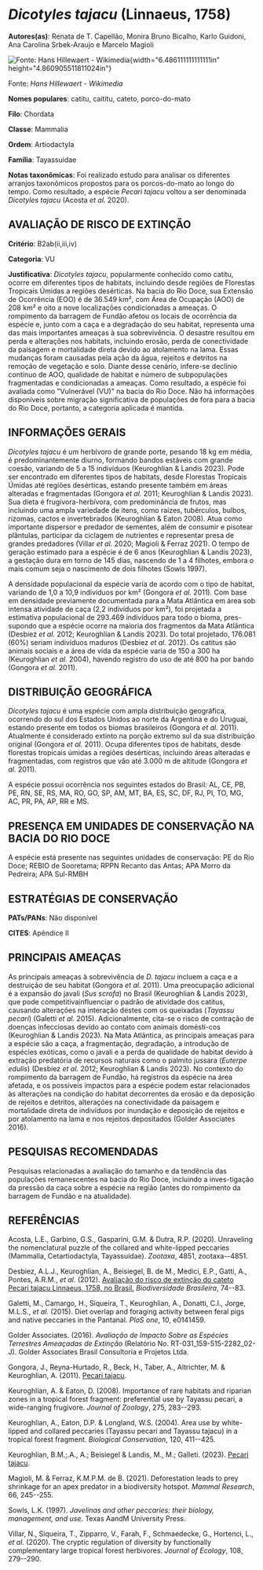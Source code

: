 # *Dicotyles tajacu* (Linnaeus, 1758)

**Autores(as)**: Renata de T. Capellão, Monira Bruno Bicalho, Karlo Guidoni, Ana Carolina Srbek-Araujo e Marcelo Magioli

![Fonte: Hans Hillewaert - Wikimedia](media/rId20.jpg){width="6.486111111111111in" height="4.860905511811024in"}

Fonte: *Hans Hillewaert - Wikimedia*

**Nomes populares**: catitu, caititu, cateto, porco-do-mato

**Filo**: Chordata

**Classe**: Mammalia

**Ordem**: Artiodactyla

**Família**: Tayassuidae

**Notas taxonômicas**: Foi realizado estudo para analisar os diferentes arranjos taxonômicos propostos para os porcos-do-mato ao longo do tempo.  Como resultado, a espécie *Pecari tajacu* voltou a ser denominada *Dicotyles tajacu* (Acosta *et al.* 2020).

## AVALIAÇÃO DE RISCO DE EXTINÇÃO

**Critério**: B2ab(ii,iii,iv)

**Categoria**: VU

**Justificativa**: *Dicotyles tajacu*, popularmente conhecido como catitu, ocorre em diferentes tipos de habitats, incluindo desde regiões de Florestas Tropicais Úmidas a regiões desérticas. Na bacia do Rio Doce, sua Extensão de Ocorrência (EOO) é de 36.549 km², com Área de Ocupação (AOO) de 208 km² e oito a nove localizações condicionadas a ameaças. O rompimento da barragem de Fundão afetou os locais de ocorrência da espécie e, junto com a caça e a degradação do seu habitat, representa uma das mais importantes ameaças à sua sobrevivência. O desastre resultou em perda e alterações nos habitats, incluindo erosão, perda de conectividade da paisagem e mortalidade direta devido ao atolamento na lama. Essas mudanças foram causadas pela ação da água, rejeitos e detritos na remoção de vegetação e solo. Diante desse cenário, infere-se declínio contínuo de AOO, qualidade de habitat e número de subpopulações fragmentadas e condicionadas a ameaças. Como
resultado, a espécie foi avaliada como "Vulnerável (VU)" na bacia do Rio Doce. Não há informações disponíveis sobre migração significativa de populações de fora para a bacia do Rio Doce, portanto, a categoria aplicada é mantida.

## INFORMAÇÕES GERAIS

*Dicotyles tajacu* é um herbívoro de grande porte, pesando 18 kg em média, é predominantemente diurno, formando bandos estáveis com grande coesão, variando de 5 a 15 indivíduos (Keuroghlian & Landis 2023). Pode ser encontrado em diferentes tipos de habitats, desde Florestas Tropicais Úmidas até regiões desérticas, estando presente também em áreas alteradas e fragmentadas (Gongora *et al.* 2011; Keuroghlian & Landis 2023). Sua dieta é frugívora-herbívora, com predominância de frutos, mas incluindo uma ampla variedade de itens, como raízes, tubérculos, bulbos, rizomas, cactos e invertebrados (Keuroghlian & Eaton 2008). Atua como importante dispersor e predador de sementes, além de consumir e pisotear plântulas, participar da ciclagem de nutrientes e representar presa de grandes predadores (Villar *et al.* 2020; Magioli & Ferraz 2021). O tempo de geração estimado para a espécie é de 6 anos (Keuroghlian & Landis 2023), a gestação dura em torno de 145 dias,
nascendo de 1 a 4 filhotes, embora o mais comum seja o nascimento de dois filhotes (Sowls 1997).

A densidade populacional da espécie varia de acordo com o tipo de habitat, variando de 1,0 a 10,9 indivíduos por km² (Gongora *et al.* 2011). Com base em densidade previamente documentada para a Mata Atlântica em área sob intensa atividade de caça (2,2 indivíduos por km²), foi projetada a estimativa populacional de 293.469 indivíduos para todo o bioma, pres-supondo que a espécie ocorre na maioria dos fragmentos da Mata Atlântica (Desbiez *et al.* 2012; Keuroghlian & Landis 2023). Do total projetado, 176.081 (60%) seriam indivíduos maduros (Desbiez *et al.* 2012). Os catitus são animais sociais e a área de vida da espécie varia de 150 a 300 ha (Keuroghlian *et al.* 2004), havendo registro do uso de até 800 ha por bando (Gongora *et al.* 2011).

## DISTRIBUIÇÃO GEOGRÁFICA

*Dicotyles tajacu* é uma espécie com ampla distribuição geográfica, ocorrendo do sul dos Estados Unidos ao norte da Argentina e do Uruguai, estando presente em todos os biomas brasileiros (Gongora *et al.* 2011).  Atualmente é considerado extinto na porção extremo sul da sua distribuição original (Gongora *et al.* 2011). Ocupa diferentes tipos de habitats, desde florestas tropicais úmidas a regiões desérticas, incluindo áreas alteradas e fragmentadas, com registros que vão até 3.000 m de altitude (Gongora *et al.* 2011).

A espécie possui ocorrência nos seguintes estados do Brasil: AL, CE, PB, PE, RN, SE, RS, MA, RO, GO, SP, AM, MT, BA, ES, SC, DF, RJ, PI, TO, MG, AC, PR, PA, AP, RR e MS.

## PRESENÇA EM UNIDADES DE CONSERVAÇÃO NA BACIA DO RIO DOCE

A espécie está presente nas seguintes unidades de conservação: PE do Rio Doce; REBIO de Sooretama; RPPN Recanto das Antas; APA Morro da Pedreira; APA Sul-RMBH

## ESTRATÉGIAS DE CONSERVAÇÃO

**PATs/PANs**: Não disponível

**CITES**: Apêndice II

## PRINCIPAIS AMEAÇAS

As principais ameaças à sobrevivência de *D. tajacu* incluem a caça e a destruição de seu habitat (Gongora *et al.* 2011). Uma preocupação adicional é a expansão do javali (*Sus scrofa*) no Brasil (Keuroghlian & Landis 2023), que pode competitivainfluenciar o padrão de atividade dos catitus, causando alterações na interação destes com os queixadas (*Tayassu pecari*) (Galetti *et al.* 2015). Adicionalmente, cita-se o risco de contração de doenças infecciosas devido ao contato com animais domésti-cos (Keuroghlian & Landis 2023). Na Mata Atlântica, as principais ameaças para a espécie são a caça, a fragmentação, degradação, a introdução de espécies exóticas, como o javali e a perda de qualidade de habitat devido à extração predatória de recursos naturais como o palmito jussara (*Euterpe edulis*) (Desbiez *et al.* 2012; Keuroghlian & Landis 2023). No contexto do rompimento da barragem de Fundão, há registros da espécie na área afetada, e os
possíveis impactos para a espécie podem estar relacionados às alterações na condição do habitat decorrentes da erosão e da deposição de rejeitos e detritos, alterações na conectividade da paisagem e mortalidade direta de indivíduos por inundação e deposição de rejeitos e por atolamento na lama e nos rejeitos depositados (Golder Associates 2016).

## PESQUISAS RECOMENDADAS

Pesquisas relacionadas a avaliação do tamanho e da tendência das populações remanescentes na bacia do Rio Doce, incluindo a inves-tigação da pressão da caça sobre a espécie na região (antes do rompimento da barragem de Fundão e na atualidade).

## REFERÊNCIAS

Acosta, L.E., Garbino, G.S., Gasparini, G.M. & Dutra, R.P. (2020).  Unraveling the nomenclatural puzzle of the collared and white-lipped peccaries (Mammalia, Cetartiodactyla, Tayassuidae). *Zootaxa*, 4851, zootaxa--4851.

Desbiez, A.L.J., Keuroghlian, A., Beisiegel, B. de M., Medici, E.P., Gatti, A., Pontes, A.R.M., *et al.* (2012). [Avaliação do risco de extinção do cateto Pecari tajacu Linnaeus, 1758, no Brasil.](http://www.icmbio.gov.br/revistaeletronica/index.php/BioBR/article/view/241/134) *Biodiversidade Brasileira*, 74--83.

Galetti, M., Camargo, H., Siqueira, T., Keuroghlian, A., Donatti, C.I., Jorge, M.L.S., *et al.* (2015). Diet overlap and foraging activity between feral pigs and native peccaries in the Pantanal. *PloS one*, 10, e0141459.

Golder Associates. (2016). *Avaliação de Impacto Sobre as Espécies Terrestres Ameaçadas de Extinção* (Relatório No.  RT-031_159-515-2282_02-J). Golder Associates Brasil Consultoria e Projetos Ltda.

Gongora, J., Reyna-Hurtado, R., Beck, H., Taber, A., Altrichter, M. & Keuroghlian, A. (2011). [Pecari tajacu](https://doi.org/10.2305/iucn.uk.2011-2.rlts.t41777a10562361.en).

Keuroghlian, A. & Eaton, D. (2008). Importance of rare habitats and riparian zones in a tropical forest fragment: preferential use by Tayassu pecari, a wide-ranging frugivore. *Journal of Zoology*, 275, 283--293.

Keuroghlian, A., Eaton, D.P. & Longland, W.S. (2004). Area use by white-lipped and collared peccaries (Tayassu pecari and Tayassu tajacu) in a tropical forest fragment. *Biological Conservation*, 120, 411--425.

Keuroghlian, B.M.;.A., A.; Beisiegel & Landis, M., M.; Galleti. (2023).  [Pecari tajacu](https://doi.org/10.37002/salve.ficha.9807.2).

Magioli, M. & Ferraz, K.M.P.M. de B. (2021). Deforestation leads to prey shrinkage for an apex predator in a biodiversity hotspot. *Mammal Research*, 66, 245--255.

Sowls, L.K. (1997). *Javelinas and other peccaries: their biology, management, and use*. Texas AandM University Press.

Villar, N., Siqueira, T., Zipparro, V., Farah, F., Schmaedecke, G., Hortenci, L., *et al.* (2020). The cryptic regulation of diversity by functionally complementary large tropical forest herbivores. *Journal of Ecology*, 108, 279--290.
